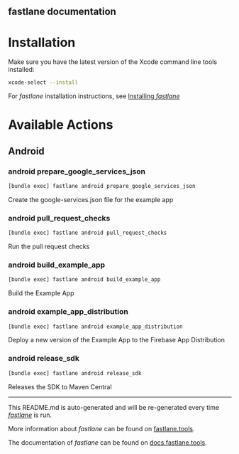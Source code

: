 fastlane documentation
----

# Installation

Make sure you have the latest version of the Xcode command line tools installed:

```sh
xcode-select --install
```

For _fastlane_ installation instructions, see [Installing _fastlane_](https://docs.fastlane.tools/#installing-fastlane)

# Available Actions

## Android

### android prepare_google_services_json

```sh
[bundle exec] fastlane android prepare_google_services_json
```

Create the google-services.json file for the example app

### android pull_request_checks

```sh
[bundle exec] fastlane android pull_request_checks
```

Run the pull request checks

### android build_example_app

```sh
[bundle exec] fastlane android build_example_app
```

Build the Example App

### android example_app_distribution

```sh
[bundle exec] fastlane android example_app_distribution
```

Deploy a new version of the Example App to the Firebase App Distribution

### android release_sdk

```sh
[bundle exec] fastlane android release_sdk
```

Releases the SDK to Maven Central

----

This README.md is auto-generated and will be re-generated every time [_fastlane_](https://fastlane.tools) is run.

More information about _fastlane_ can be found on [fastlane.tools](https://fastlane.tools).

The documentation of _fastlane_ can be found on [docs.fastlane.tools](https://docs.fastlane.tools).
